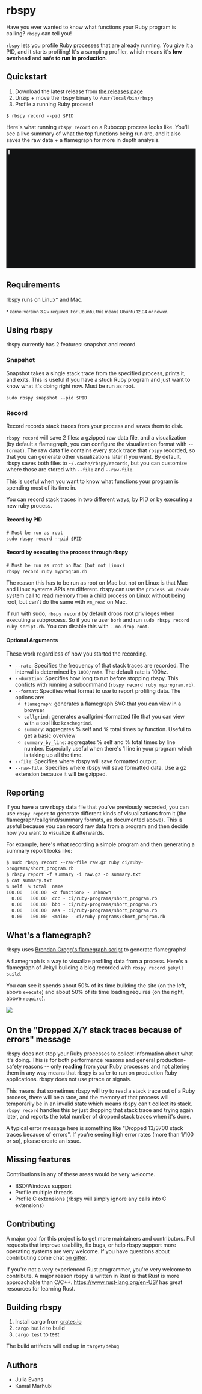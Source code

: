 # rbspy

Have you ever wanted to know what functions your Ruby program is calling? `rbspy` can tell you!

`rbspy` lets you profile Ruby processes that are already running. You give it a PID, and it starts
profiling! It's a sampling profiler, which means it's **low overhead** and **safe to run in
production**.

## Quickstart

1. Download the latest release from [the releases page](https://github.com/rbspy/rbspy/releases)
2. Unzip + move the rbspy binary to `/usr/local/bin/rbspy`
3. Profile a running Ruby process!

```
$ rbspy record --pid $PID
```

Here's what running `rbspy record` on a Rubocop process looks like. You'll see a live summary of
what the top functions being run are, and it also saves the raw data + a flamegraph for more in
depth analysis.

<img src="/rbspy-record.gif">

## Requirements

rbspy runs on Linux\* and Mac.

<small>
* kernel version 3.2+ required. For Ubuntu, this means Ubuntu 12.04 or newer.
</small>

## Using rbspy

rbspy currently has 2 features: snapshot and record.

### Snapshot

Snapshot takes a single stack trace from the specified process, prints it, and exits. This is
useful if you have a stuck Ruby program and just want to know what it's doing right now.  Must be
run as root.

```
sudo rbspy snapshot --pid $PID
```

### Record

Record records stack traces from your process and saves them to disk.

`rbspy record` will save 2 files: a gzipped raw data file, and a visualization (by default a flamegraph, you
can configure the visualization format with `--format`). The raw data file contains every stack
trace that `rbspy` recorded, so that you can generate other visualizations later if you want. By
default, rbspy saves both files to `~/.cache/rbspy/records`, but you can customize where those are
stored with `--file` and `--raw-file`.

This is useful when you want to know what functions your program is spending most of its time in.

You can record stack traces in two different ways, by PID or by executing a new ruby process.

#### Record by PID

```
# Must be run as root
sudo rbspy record --pid $PID
```

#### Record by executing the process through rbspy

```
# Must be run as root on Mac (but not Linux)
rbspy record ruby myprogram.rb
```

The reason this has to be run as root on Mac but not on Linux is that Mac and Linux systems APIs are
different. rbspy can use the `process_vm_readv` system call to read memory from a child process on
Linux without being root, but can't do the same with `vm_read` on Mac.

If run with sudo, `rbspy record` by default drops root privileges when executing a subprocess. So if
you're user `bork` and run `sudo rbspy record ruby script.rb`. You can disable this with
`--no-drop-root`.

#### Optional Arguments

These work regardless of how you started the recording. 

 * `--rate`: Specifies the frequency of that stack traces are recorded. The interval is determined by `1000/rate`. The default rate is 100hz.
 * `--duration`: Specifies how long to run before stopping rbspy. This conficts with running a subcommand (`rbspy record ruby myprogram.rb`).
 * `--format`: Specifies what format to use to report profiling data. The options are:
   * `flamegraph`: generates a flamegraph SVG that you can view in a browser
   * `callgrind`: generates a callgrind-formatted file that you can view with a tool like
     `kcachegrind`.
   * `summary`: aggregates % self and % total times by function. Useful to get a basic overview
   * `summary_by_line`: aggregates % self and % total times by line number. Especially useful when
      there's 1 line in your program which is taking up all the time.
 * `--file`: Specifies where rbspy will save formatted output. 
 * `--raw-file`: Specifies where rbspy will save formatted data. Use a gz extension because it will be gzipped.

## Reporting

If you have a raw rbspy data file that you've previously recorded, you can use `rbspy report` to
generate different kinds of visualizations from it (the flamegraph/callgrind/summary formats, as
documented above). This is useful because you can record raw data from a program and then decide how
you want to visualize it afterwards.

For example, here's what recording a simple program and then generating a summary report looks like:

```
$ sudo rbspy record --raw-file raw.gz ruby ci/ruby-programs/short_program.rb
$ rbspy report -f summary -i raw.gz -o summary.txt
$ cat summary.txt
% self  % total  name
100.00   100.00  <c function> - unknown
  0.00   100.00  ccc - ci/ruby-programs/short_program.rb
  0.00   100.00  bbb - ci/ruby-programs/short_program.rb
  0.00   100.00  aaa - ci/ruby-programs/short_program.rb
  0.00   100.00  <main> - ci/ruby-programs/short_program.rb
```

## What's a flamegraph?

rbspy uses [Brendan Gregg's flamegraph script](https://github.com/brendangregg/flamegraph) to
generate flamegraphs!

A flamegraph is a way to visualize profiling data from a process. Here's a flamegraph of
Jekyll building a blog recorded with `rbspy record jekyll build`.

You can see it spends about 50% of its time building the site (on the left, above `execute`) and
about 50% of its time loading requires (on the right, above `require`).

<a href="https://user-images.githubusercontent.com/817739/35201793-3a16071a-feec-11e7-8583-e1fa3c5e14b2.png">
<img src="https://user-images.githubusercontent.com/817739/35201793-3a16071a-feec-11e7-8583-e1fa3c5e14b2.png">
</a>

## On the "Dropped X/Y stack traces because of errors" message

rbspy does not stop your Ruby processes to collect information about what it's doing. This is for
both performance reasons and general production-safety reasons -- only **reading** from your Ruby
processes and not altering them in any way means that rbspy is safer to run on production Ruby
applications. rbspy does not use ptrace or signals.

This means that sometimes rbspy will try to read a stack trace out of a Ruby process, there will be
a race, and the memory of that process will temporarily be in an invalid state which means rbspy
can't collect its stack. `rbspy record` handles this by just dropping that stack trace and trying
again later, and reports the total number of dropped stack traces when it's done.

A typical error message here is something like "Dropped 13/3700 stack traces because of errors". If
you're seeing high error rates (more than 1/100 or so), please create an issue.

## Missing features

Contributions in any of these areas would be very welcome.

* BSD/Windows support
* Profile multiple threads
* Profile C extensions (rbspy will simply ignore any calls into C extensions)

## Contributing

A major goal for this project is to get more maintainers and contributors. Pull requests that
improve usability, fix bugs, or help rbspy support more operating systems are very welcome. If you
have questions about contributing come chat [on gitter](https://gitter.im/rbspy/rbspy).

If you're not a very experienced Rust programmer, you're very welcome to contribute. A major reason
rbspy is written in Rust is that Rust is more approachable than C/C++.
https://www.rust-lang.org/en-US/ has great resources for learning Rust.

## Building rbspy

1. Install cargo from [crates.io](https://crates.io/)
1. `cargo build` to build
1. `cargo test` to test

The build artifacts will end up in `target/debug`

## Authors

* Julia Evans
* Kamal Marhubi
